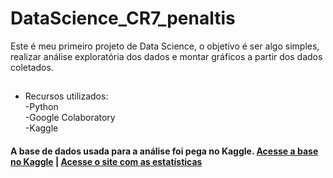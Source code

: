 # DataScience_CR7_penaltis

Este é meu primeiro projeto de Data Science, o objetivo é ser algo simples, realizar análise exploratória dos dados e montar gráficos a partir dos dados coletados.
##
* Recursos utilizados: <br>
 -Python <br>
 -Google Colaboratory <br>
 -Kaggle <br>

#### A base de dados usada para a análise foi pega no Kaggle. [Acesse a base no Kaggle](https://www.kaggle.com/markstolyarov/cristiano-ronaldos-penalties) | [Acesse o site com as estatísticas](https://www.transfermarkt.com.br/cristiano-ronaldo/elfmetertore/spieler/8198)
